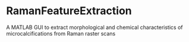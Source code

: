 # RamanFeatureExtraction
A MATLAB GUI to extract morphological and chemical characteristics of microcalcifications from Raman raster scans
